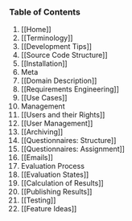 ### Table of Contents

1. [[Home]]
1. [[Terminology]]
1. [[Development Tips]]
1. [[Source Code Structure]]
1. [[Installation]]
1. Meta
  1. [[Domain Description]]
  1. [[Requirements Engineering]]
  1. [[Use Cases]]
1. Management
  1. [[Users and their Rights]]
  1. [[User Management]]
  1. [[Archiving]]
  1. [[Questionnaires: Structure]]
  1. [[Questionnaires: Assignment]]
  1. [[Emails]]
1. Evaluation Process
  1. [[Evaluation States]]
  1. [[Calculation of Results]]
  1. [[Publishing Results]]
1. [[Testing]]
1. [[Feature Ideas]]
